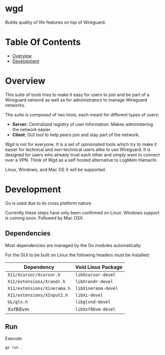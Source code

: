 # wgd
Builds quality of life features on top of Wireguard.

# Table Of Contents
- [Overview](#overview)
- [Development](#development)

# Overview
This suite of tools tries to make it easy for users to join and be part of 
a Wireguard network as well as for administrators to manage Wireguard networks.

The suite is composed of two tools, each meant for different types of users:

- **Server**: Centralized registry of user information. Makes administering
  the network easier. 
- **Client**: GUI tool to help peers join and stay part of the network.

Wgd is not for everyone. It is a set of opinionated tools which try to make it 
easier for technical and non-technical users alike to use Wireguard. It is
designed for users who already trust each other and simply want to connect over 
a VPN. Think of Wgd as a self hosted alternative to LogMeIn Hamachi.

Linux, Windows, and Mac OS X will be supported.

# Development
Go is used due to its cross platform nature.

Currently these steps have only been confirmed on Linux. Windows support
is coming soon. Followed by Mac OSX.

## Dependencies
Most dependencies are managed by the Go modules automatically.

For the GUI to be built on Linux the following headers must be installed:

| Dependency                  | Void Linux Package  |
| --                          | --                  |
| `X11/Xcursor/Xcursor.h`     | `libXcursor-devel`  |
| `X11/extensions/Xrandr.h`   | `libXrandr-devel`   |
| `X11/extensions/Xinerama.h` | `libXinerama-devel` |
| `X11/extensions/XInput2.h`  | `libXi-devel`       |
| `GL/glx.h`                  | `libglvnd-devel`    |
| Xxf86vm                     | `libXxf86vm-devel`  |

## Run
Execute:

```
go run .
```

